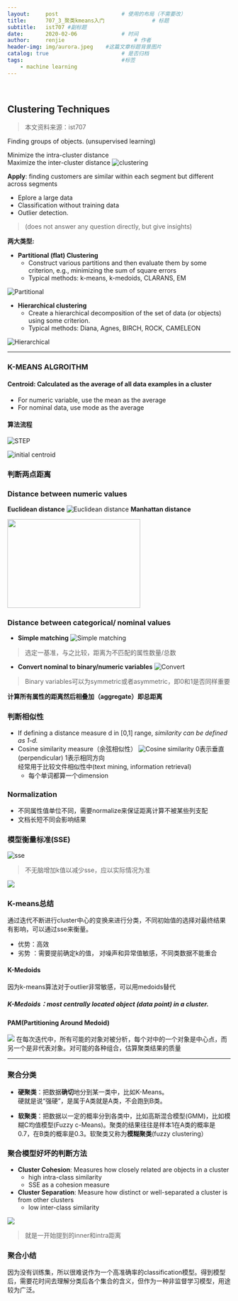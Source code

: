 ```yaml
---
layout:     post                    # 使用的布局（不需要改）
title:      707_3_聚类kmeans入门               # 标题 
subtitle:   ist707 #副标题
date:       2020-02-06              # 时间
author:     renjie                      # 作者
header-img: img/aurora.jpeg    #这篇文章标题背景图片
catalog: true                       # 是否归档
tags:                               #标签
    - machine learning
---
```

<font size="4"></font><br />
## Clustering Techniques
> 本文资料来源：ist707

Finding groups of objects. (unsupervised learning)

Minimize the intra-cluster distance  
Maximize the inter-cluster distance
![clustering](https://tva1.sinaimg.cn/large/0082zybpgy1gbnc4aholjj30wk0gsq7j.jpg)

**Apply**: finding customers are similar within each segment but different across segments

- Eplore a large data
- Classification without training data
- Outlier detection. 

>(does not answer any question directly, but give insights)


**两大类型:**

- **Partitional (flat) Clustering**
	- Construct various partitions and then evaluate them by some criterion, e.g., minimizing the sum of square errors
	- Typical methods: k-means, k-medoids, CLARANS, EM

![Partitional](https://tva1.sinaimg.cn/large/0082zybpgy1gbncdcrs04j30xo0koq4v.jpg)

- **Hierarchical clustering**
	- Create a hierarchical decomposition of the set of data (or objects) using some criterion. 
	- Typical methods: Diana, Agnes, BIRCH, ROCK, CAMELEON

![Hierarchical](https://tva1.sinaimg.cn/large/0082zybpgy1gbnc9xucurj30tw0ksn23.jpg)

***
###  K-MEANS ALGROITHM
#### Centroid: Calculated as the average of all data examples in a cluster
- For numeric variable,  use the mean as the average
- For nominal data, use mode as the average

#### 算法流程
![STEP](https://tva1.sinaimg.cn/large/0082zybpgy1gbnd84ylopj30z809ajwz.jpg)

![initial centroid](https://tva1.sinaimg.cn/large/0082zybpgy1gbndaoe16vj311g0kuq8w.jpg)


### 判断两点距离
### Distance between numeric values
**Euclidean distance**
![Euclidean distance](https://tva1.sinaimg.cn/large/0082zybpgy1gbncj1r3k7j30zs0kk76r.jpg)
**Manhattan distance**  

<img src="http://tva1.sinaimg.cn/large/0082zybpgy1gbncjgh2t6j30ky0iujy6.jpg" width="300" height="200" />

### Distance between categorical/ nominal values

- **Simple matching**
![Simple matching](https://tva1.sinaimg.cn/large/0082zybpgy1gbnco979jaj30z40hktcd.jpg) 

> 选定一基准，与之比较，距离为不匹配的属性数量/总数

- **Convert nominal to binary/numeric variables**
![Convert](https://tva1.sinaimg.cn/large/0082zybpgy1gbncra90kzj310u0lawkr.jpg)

> Binary variables可以为symmetric或者asymmetric，即0和1是否同样重要

**计算所有属性的距离然后相叠加（aggregate）即总距离**

### 判断相似性

- If defining a distance measure d in [0,1] range, _similarity can be defined as 1-d._
- Cosine similarity measure（余弦相似性）
![Cosine similarity](https://tva1.sinaimg.cn/large/0082zybpgy1gbncz0lzetj31180nqaej.jpg)
0表示垂直(perpendicular) 1表示相同方向  
经常用于比较文件相似性中(text mining, information retrieval)
	- 每个单词都算一个dimension

###  Normalization

- 不同属性值单位不同，需要normalize来保证距离计算不被某些列支配
- 文档长短不同会影响结果

### 模型衡量标准(SSE)
![sse](https://tva1.sinaimg.cn/large/0082zybpgy1gbndbz34gxj310u0k6grk.jpg)
> 不无脑增加k值以减少sse，应以实际情况为准

![](https://tva1.sinaimg.cn/large/0082zybpgy1gbndd9z6bej30ze0k2jwb.jpg)

### K-means总结
通过迭代不断进行cluster中心的变换来进行分类，不同初始值的选择对最终结果有影响，可以通过sse来衡量。 

- 优势：高效
- 劣势 ：需要提前确定k的值， 对噪声和异常值敏感，不同类数据不能重合

#### K-Medoids
因为k-means算法对于outlier非常敏感，可以用medoids替代
#####  K-Medoids：most centrally located object (data point) in a cluster. 
#### PAM(Partitioning Around Medoid)
![](https://tva1.sinaimg.cn/large/0082zybpgy1gbndjloip1j30zy084q7a.jpg)
在每次迭代中，所有可能的对象对被分析，每个对中的一个对象是中心点，而另一个是非代表对象。对可能的各种组合，估算聚类结果的质量
***

### 聚合分类
- **硬聚类**：把数据**确切**地分到某一类中，比如K-Means。  
硬就是说“强硬”，是属于A类就是A类，不会跑到B类。

- **软聚类**：把数据以一定的概率分到各类中，比如高斯混合模型(GMM)，比如模糊C均值模型(Fuzzy c-Means)。聚类的结果往往是样本1在A类的概率是0.7，在B类的概率是0.3。软聚类又称为**模糊聚类**(fuzzy clustering）

### 聚合模型好坏的判断方法
- **Cluster Cohesion**: Measures how closely related are objects in a cluster
	- high intra-class similarity
	- SSE as a cohesion measure
- **Cluster Separation**: Measure how distinct or well-separated a cluster is from other clusters
	- low inter-class similarity  

![](https://tva1.sinaimg.cn/large/0082zybpgy1gbndqfc0ioj30z209amzy.jpg)
>就是一开始提到的inner和intra距离

### 聚合小结
因为没有训练集，所以很难说作为一个高准确率的classification模型。得到模型后，需要花时间去理解分类后各个集合的含义，但作为一种非监督学习模型，用途较为广泛。

